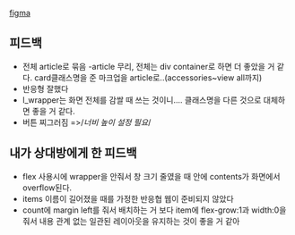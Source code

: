 [figma](https://www.figma.com/design/WyFL7XWV7cFkNfr8Z3MWIZ/Essential-UI---Figma-Ui-Kit-(Community)?node-id=315-449&node-type=CANVAS&t=aoYVhwlPHRYNfVez-0)

## 피드백
- 전체 article로 묶음 -article 무리, 전체는 div container로 하면 더 좋았을 거 같다.
 card클래스명을 준 마크업을 article로..(accessories~view all까지)
- 반응형 잘했다
- l_wrapper는 화면 전체를 감쌀 때 쓰는 것이니.... 클래스명을 다른 것으로 대체하면 좋을 거 같다.
- 버튼 찌그러짐 =>/*너비 높이 설정 필요*/


## 내가 상대방에게 한 피드백
- flex 사용시에 wrapper을 안줘서 창 크기 줄였을 때 안에 contents가 화면에서 overflow된다.
- items 이름이 길어졌을 때를 가정한 반응협 웹이 준비되지 않았다
- count에 margin left를 줘서 배치하는 거 보다 item에 flex-grow:1과 width:0을 줘서 내용 관계 없는 일관된 레이아웃을 유지하는 것이 좋을 거 같아
